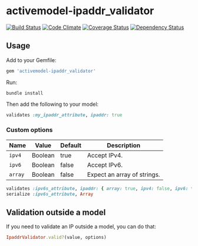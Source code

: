 # activemodel-ipaddr_validator

[![Build Status](https://travis-ci.org/yuku-t/activemodel-ipaddr_validator.svg?branch=master)](https://travis-ci.org/yuku-t/activemodel-ipaddr_validator) [![Code Climate](https://codeclimate.com/github/yuku-t/activemodel-ipaddr_validator/badges/gpa.svg)](https://codeclimate.com/github/yuku-t/activemodel-ipaddr_validator) [![Coverage Status](https://coveralls.io/repos/yuku-t/activemodel-ipaddr_validator/badge.svg)](https://coveralls.io/r/yuku-t/activemodel-ipaddr_validator) [![Dependency Status](https://gemnasium.com/yuku-t/activemodel-ipaddr_validator.svg)](https://gemnasium.com/yuku-t/activemodel-ipaddr_validator)


## Usage

Add to your Gemfile:

```rb
gem 'activemodel-ipaddr_validator'
```

Run:

```
bundle install
```

Then add the following to your model:

```rb
validates :my_ipaddr_attribute, ipaddr: true
```

### Custom options

Name    | Value   | Default | Description
--------|---------|---------|-------------------------------------
`ipv4`  | Boolean | true    | Accept IPv4.
`ipv6`  | Boolean | false   | Accept IPv6.
`array` | Boolean | false   | Expect an array of strings.

```rb
validates :ipv6s_attribute, ipaddr: { array: true, ipv4: false, ipv6: true }
serialize :ipv6s_attribute, Array
```

## Validation outside a model

If you need to validate an IP outside a model, you can do that:

```rb
IpaddrValidator.valid?(value, options)
```
